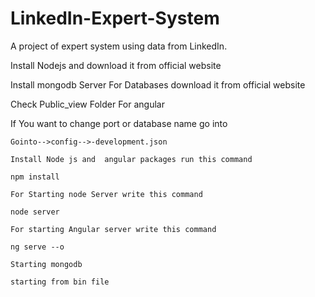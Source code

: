 # LinkedIn-Expert-System
A project of expert system using data from LinkedIn.

Install Nodejs and download it from official website

Install mongodb Server For Databases download it from official website

Check Public_view Folder For angular

If You want to change port or database name go into 

```
Gointo-->config-->-development.json

```

```
Install Node js and  angular packages run this command

npm install

For Starting node Server write this command

node server

For starting Angular server write this command

ng serve --o

Starting mongodb 

starting from bin file 

```
